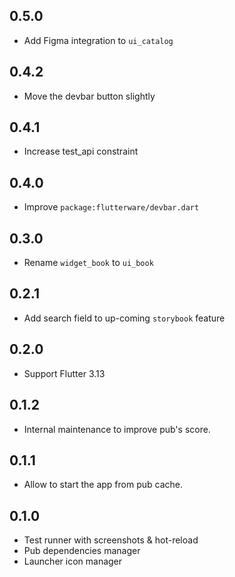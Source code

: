 ## 0.5.0

- Add Figma integration to `ui_catalog`

## 0.4.2

- Move the devbar button slightly

## 0.4.1

- Increase test_api constraint

## 0.4.0

- Improve `package:flutterware/devbar.dart`

## 0.3.0

- Rename `widget_book` to `ui_book`

## 0.2.1

- Add search field to up-coming `storybook` feature

## 0.2.0

- Support Flutter 3.13

## 0.1.2

- Internal maintenance to improve pub's score.

## 0.1.1

- Allow to start the app from pub cache.

## 0.1.0

- Test runner with screenshots & hot-reload
- Pub dependencies manager
- Launcher icon manager
